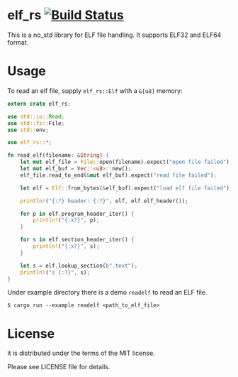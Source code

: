 elf_rs [![Build Status](https://travis-ci.com/vincenthouyi/elf_rs.svg?token=UBL21ZSzs6EH1xWep8q2&branch=master)](https://travis-ci.com/vincenthouyi/elf_rs)
===
This is a no_std library for ELF file handling.
It supports ELF32 and ELF64 format.

Usage
===
To read an elf file, supply `elf_rs::Elf` with a `&[u8]` memory:
```rust
extern crate elf_rs;

use std::io::Read;
use std::fs::File;
use std::env;

use elf_rs::*;

fn read_elf(filename: &String) {
    let mut elf_file = File::open(filename).expect("open file failed");
    let mut elf_buf = Vec::<u8>::new();
    elf_file.read_to_end(&mut elf_buf).expect("read file failed");

    let elf = Elf::from_bytes(&elf_buf).expect("load elf file failed");

    println!("{:?} header: {:?}", elf, elf.elf_header());

    for p in elf.program_header_iter() {
        println!("{:x?}", p);
    }

    for s in elf.section_header_iter() {
        println!("{:x?}", s);
    }

    let s = elf.lookup_section(b".text");
    println!("s {:?}", s);
}
```
Under example directory there is a demo `readelf` to read an ELF file.
```
$ cargo run --example readelf <path_to_elf_file>
```


License
===
it is distributed under the terms of the MIT license.

Please see LICENSE file for details.
